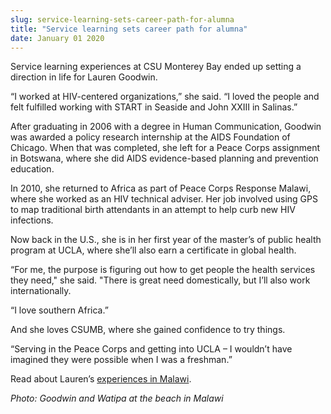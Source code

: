 ```yaml
---
slug: service-learning-sets-career-path-for-alumna
title: "Service learning sets career path for alumna"
date: January 01 2020
---
```


 
<p>
  Service learning experiences at CSU Monterey Bay ended up setting a direction
  in life for Lauren Goodwin.
</p>
<p>
  “I worked at HIV-centered organizations,” she said. “I loved the people and
  felt fulfilled working with START in Seaside and John XXIII in Salinas.”
</p>
<p>
  After graduating in 2006 with a degree in Human Communication, Goodwin was
  awarded a policy research internship at the AIDS Foundation of Chicago. When
  that was completed, she left for a Peace Corps assignment in Botswana, where
  she did AIDS evidence-based planning and prevention education.
</p>
<p>
  In 2010, she returned to Africa as part of Peace Corps Response Malawi, where
  she worked as an HIV technical adviser. Her job involved using GPS to map
  traditional birth attendants in an attempt to help curb new HIV infections.
</p>
<p>
  Now back in the U.S., she is in her first year of the master’s of public
  health program at UCLA, where she’ll also earn a certificate in global health.
</p>
<p>
  “For me, the purpose is figuring out how to get people the health services
  they need," she said. "There is great need domestically, but I’ll also work
  internationally.
</p>
<p>“I love southern Africa.”</p>
<p>And she loves CSUMB, where she gained confidence to try things.</p>
<p>
  “Serving in the Peace Corps and getting into UCLA – I wouldn’t have imagined
  they were possible when I was a freshman.”
</p>
<p>
  Read about Lauren’s
  <a
    href="https://www.peacecorps.gov/index.cfm?shell=response.volstories.goodwin"
    >experiences in Malawi</a
  >.
</p>
<p><em>Photo: Goodwin and Watipa at the beach in Malawi</em></p>
 
